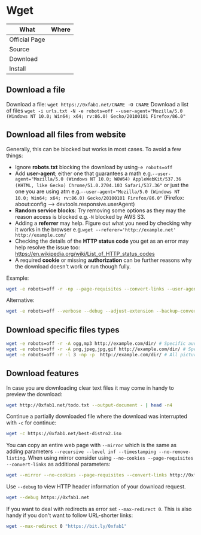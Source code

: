 # Wget

| What          | Where |
|---------------|-------|
| Official Page |       |
| Source        |       |
| Download      |       |
| Install       |       |

## Download a file

Download a file: ```wget https://0xfab1.net/CNAME -O CNAME```
Download a list of files ```wget -i urls.txt -N -e robots=off --user-agent="Mozilla/5.0 (Windows NT 10.0; Win64; x64; rv:86.0) Gecko/20100101 Firefox/86.0"```

## Download all files from website

Generally, this can be blocked but works in most cases. To avoid a few things:

- Ignore **robots.txt** blocking the download by using```-e robots=off```
- Add **user-agent**; either one that guarantees a math e.g.```--user-agent="Mozilla/5.0 (Windows NT 10.0; WOW64) AppleWebKit/537.36 (KHTML, like Gecko) Chrome/51.0.2704.103 Safari/537.36"``` or just the one you are using atm e.g.```--user-agent="Mozilla/5.0 (Windows NT 10.0; Win64; x64; rv:86.0) Gecko/20100101 Firefox/86.0"``` (Firefox: about:config --> devtools.responsive.userAgent)
- **Random service blocks**: Try removing some options as they may the reason access is blocked e.g.```-N``` blocked by AWS S3.
- Adding a **referrer** may help. Figure out what you need by checking why it works in the browser e.g.```wget --referer='http://example.net' http://example.com/```
- Checking the details of the **HTTP status code** you get as an error may help resolve the issue too: <https://en.wikipedia.org/wiki/List_of_HTTP_status_codes>
- A required **cookie** or missing **authorization** can be further reasons why the download doesn't work or run though fully.

Example:

``` sh
wget -e robots=off -r -np --page-requisites --convert-links --user-agent="Mozilla/5.0 (Windows NT 10.0; WOW64) AppleWebKit/537.36 (KHTML, like Gecko) Chrome/51.0.2704.103 Safari/537.36" http://example.com/dir/
```

Alternative:

``` sh
wget -e robots=off --verbose --debug --adjust-extension --backup-converted --base=http://example.com/dir/ --no-http-keep-alive --no-parent --mirror http://example.com/dir/
```

## Download specific files types

``` sh
wget -e robots=off -r -A ogg,mp3 http://example.com/dir/ # Specific audio files
wget -e robots=off -r -A png,jpeg,jpg,gif http://example.com/dir/ # Specific Image Files
wget -e robots=off -r -l 3 -np -p  http://example.com/dir/ # All pictures
```

## Download features

In case you are downloading clear text files it may come in handy to preview the download:

``` sh
wget http://0xfab1.net/todo.txt --output-document - | head -n4
```

Continue a partially downloaded file where the download was interrupted with `-c` for continue:

``` sh
wget -c https://0xfab1.net/best-distro2.iso
```

You can copy an entire web page with `--mirror` which is the same as adding parameters `--recursive --level inf --timestamping --no-remove-listing`. When using mirror consider using `--no-cookies --page-requisites --convert-links` as additional parameters:

``` sh
wget --mirror --no-cookies --page-requisites --convert-links http://0xfab1.net
```

Use `--debug` to view HTTP header information of your download request.

``` sh
wget --debug https://0xfab1.net
```

If you want to deal with redirects as error set `--max-redirect 0`. This is also handy if you don't want to follow URL-shorter links:

``` sh
wget --max-redirect 0 "https://bit.ly/0xfab1"
```
